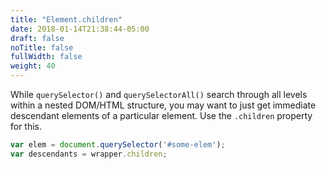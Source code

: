 ```yaml
---
title: "Element.children"
date: 2018-01-14T21:38:44-05:00
draft: false
noTitle: false
fullWidth: false
weight: 40
---
```


While `querySelector()` and `querySelectorAll()` search through all levels within a nested DOM/HTML structure, you may want to just get immediate descendant elements of a particular element. Use the `.children` property for this.

```javascript
var elem = document.querySelector('#some-elem');
var descendants = wrapper.children;
```